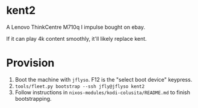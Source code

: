# kent2

A Lenovo ThinkCentre M710q I impulse bought on ebay.

If it can play 4k content smoothly, it'll likely replace kent.

# Provision

1. Boot the machine with `jflyso`. F12 is the "select boot device" keypress.
2. `tools/fleet.py bootstrap --ssh jfly@jflyso kent2`
3. Follow instructions in `nixos-modules/kodi-colusita/README.md` to finish
   bootstrapping.

